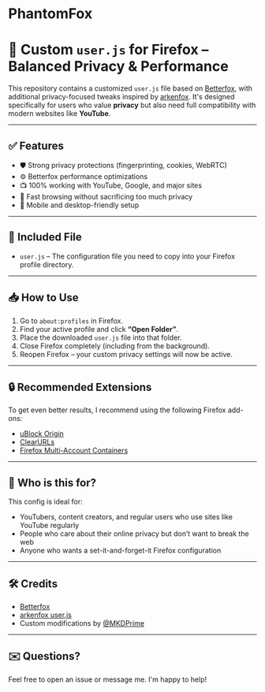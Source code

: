 # PhantomFox
# 🎯 Custom `user.js` for Firefox – Balanced Privacy & Performance

This repository contains a customized `user.js` file based on [Betterfox](https://github.com/yokoffing/Betterfox), with additional privacy-focused tweaks inspired by [arkenfox](https://github.com/arkenfox/user.js). It's designed specifically for users who value **privacy** but also need full compatibility with modern websites like **YouTube**.

---

## ✅ Features

- 🛡️ Strong privacy protections (fingerprinting, cookies, WebRTC)
- ⚙️ Betterfox performance optimizations
- 📺 100% working with YouTube, Google, and major sites
- 💨 Fast browsing without sacrificing too much privacy
- 📱 Mobile and desktop-friendly setup

---

## 📂 Included File

- `user.js` – The configuration file you need to copy into your Firefox profile directory.

---

## 📥 How to Use

1. Go to `about:profiles` in Firefox.
2. Find your active profile and click **“Open Folder”**.
3. Place the downloaded `user.js` file into that folder.
4. Close Firefox completely (including from the background).
5. Reopen Firefox – your custom privacy settings will now be active.

---

## 🔒 Recommended Extensions

To get even better results, I recommend using the following Firefox add-ons:

- [uBlock Origin](https://addons.mozilla.org/en-US/firefox/addon/ublock-origin/)
- [ClearURLs](https://addons.mozilla.org/en-US/firefox/addon/clearurls/)
- [Firefox Multi-Account Containers](https://addons.mozilla.org/en-US/firefox/addon/multi-account-containers/)

---

## 🙋 Who is this for?

This config is ideal for:
- YouTubers, content creators, and regular users who use sites like YouTube regularly
- People who care about their online privacy but don’t want to break the web
- Anyone who wants a set-it-and-forget-it Firefox configuration

---

## 🛠️ Credits

- [Betterfox](https://github.com/yokoffing/Betterfox)
- [arkenfox user.js](https://github.com/arkenfox/user.js)
- Custom modifications by [@MKDPrime](https://github.com/MKDPrime)

---

## ✉️ Questions?

Feel free to open an issue or message me. I'm happy to help!
